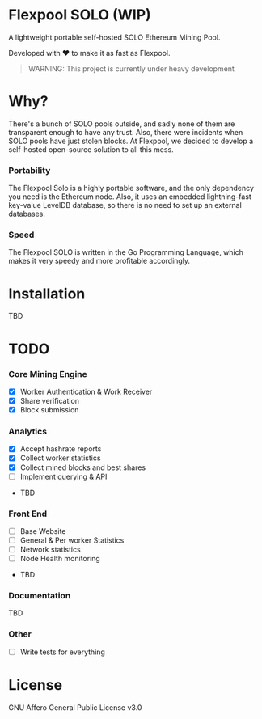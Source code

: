 # Flexpool SOLO (WIP)
A lightweight portable self-hosted SOLO Ethereum Mining Pool.

Developed with ❤️ to make it as fast as Flexpool.

> WARNING: This project is currently under heavy development

# Why?

There's a bunch of SOLO pools outside, and sadly none of them are transparent enough to have any trust. Also, there were incidents when SOLO pools have just stolen blocks. At Flexpool, we decided to develop a self-hosted open-source solution to all this mess.

### Portability

The Flexpool Solo is a highly portable software, and the only dependency you need is the Ethereum node. Also, it uses an embedded lightning-fast key-value LevelDB database, so there is no need to set up an external databases.

### Speed

The Flexpool SOLO is written in the Go Programming Language, which makes it very speedy and more profitable accordingly.

# Installation

TBD

# TODO

### Core Mining Engine
- [x] Worker Authentication & Work Receiver
- [x] Share verification
- [x] Block submission

### Analytics
- [x] Accept hashrate reports
- [x] Collect worker statistics
- [x] Collect mined blocks and best shares
- [ ] Implement querying & API
- TBD

### Front End
- [ ] Base Website
- [ ] General & Per worker Statistics
- [ ] Network statistics
- [ ] Node Health monitoring 
- TBD

### Documentation
TBD

### Other
- [ ] Write tests for everything

# License

GNU Affero General Public License v3.0
